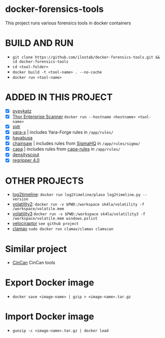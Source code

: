 # docker-forensics-tools
This project runs various forensics tools in docker containers

# BUILD AND RUN
- `git clone https://github.com/ilostab/docker-forensics-tools.git && cd docker-forensics-tools`
- `cd <tool-folder>`
- `docker build -t <tool-name> . --no-cache`
- `docker run <tool-name>`

# ADDED IN THIS PROJECT
- [X] [pypykatz](https://github.com/skelsec/pypykatz)
- [X] [Thor Enterprise Scanner](https://www.nextron-systems.com/thor) `docker run --hostname <hostname> <tool-name>`
- [X] [sidr](https://github.com/strozfriedberg)
- [X] [yara-x](https://virustotal.github.io/yara-x/docs/intro/getting-started/) | includes Yara-Forge rules in `/app/rules/`
- [X] [hayabusa](https://github.com/Yamato-Security/hayabusa)
- [X] [chainsaw](https://github.com/WithSecureLabs/chainsaw) | includes rules from [SigmaHQ](https://github.com/SigmaHQ/sigma) in `/app/rules/sigma/`
- [X] [capa](https://github.com/mandiant/capa) | includes rules from [capa-rules](https://github.com/mandiant/capa-rules) in `/app/rules/`
- [X] [densityscout](https://www.sans.org/blog/finding-unknown-malware-with-densityscout/)
- [X] [regripper 4.0](https://github.com/keydet89/RegRipper4.0)

# OTHER PROJECTS
- [log2timeline](https://plaso.readthedocs.io/en/latest/sources/user/Installing-with-docker.html): `docker run log2timeline/plaso log2timeline.py --version`
- [volatility2](): `docker run -v $PWD:/workspace sk4la/volatility -f /workspace/volatile.mem `
- [volatility3](https://github.com/sk4la/volatility3-docker) `docker run -v $PWD:/workspace sk4la/volatility3 -f /workspace/volatile.mem windows.pslist`
- [velociraptor](https://github.com/weslambert/velociraptor-docker) `see github project`
- [clamav]() `sudo docker run clamav/clamav clamscan`
# Similar project
- [CinCan](https://gitlab.com/CinCan/tools) CinCan tools

# Export Docker image 
- `docker save <image-name> | gzip > <image-name>.tar.gz`

# Import Docker image 
- `gunzip -c <image-name>.tar.gz | docker load` 